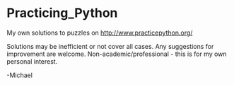 # Practicing_Python
My own solutions to puzzles on http://www.practicepython.org/

Solutions may be inefficient or not cover all cases. Any suggestions for improvement are welcome.
Non-academic/professional - this is for my own personal interest.

-Michael
